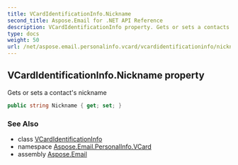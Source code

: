 ```yaml
---
title: VCardIdentificationInfo.Nickname
second_title: Aspose.Email for .NET API Reference
description: VCardIdentificationInfo property. Gets or sets a contacts nickname
type: docs
weight: 50
url: /net/aspose.email.personalinfo.vcard/vcardidentificationinfo/nickname/
---
```

## VCardIdentificationInfo.Nickname property

Gets or sets a contact's nickname

```csharp
public string Nickname { get; set; }
```

### See Also

* class [VCardIdentificationInfo](../)
* namespace [Aspose.Email.PersonalInfo.VCard](../../vcardidentificationinfo/)
* assembly [Aspose.Email](../../../)


